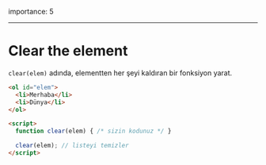 importance: 5

---

# Clear the element

`clear(elem)` adında, elementten her şeyi kaldıran bir fonksiyon yarat.

```html run height=60
<ol id="elem">
  <li>Merhaba</li>
  <li>Dünya</li>
</ol>

<script>
  function clear(elem) { /* sizin kodunuz */ }

  clear(elem); // listeyi temizler
</script>
```
